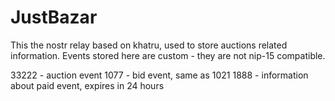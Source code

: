 # JustBazar

This the nostr relay based on khatru, used to store auctions related information.
Events stored here are custom - they are not nip-15 compatible.

33222 - auction event
1077 - bid event, same as 1021
1888 - information about paid event, expires in 24 hours

